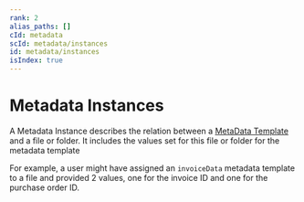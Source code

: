 ```yaml
---
rank: 2
alias_paths: []
cId: metadata
scId: metadata/instances
id: metadata/instances
isIndex: true
---
```

# Metadata Instances

A Metadata Instance describes the relation between
a [MetaData Template][template] and a file or folder. It includes the values set
for this file or folder for the metadata template

For example, a user might have assigned an `invoiceData` metadata template to a
file and provided 2 values, one for the invoice ID and one for the purchase
order ID.

[template]: g://metadata/templates
